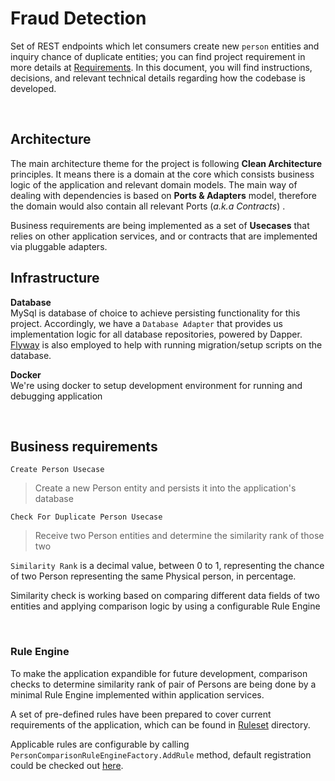 # Fraud Detection

Set of REST endpoints which let consumers create new `person` entities and inquiry chance of duplicate entities; you can find project requirement in more details at [Requirements](Requirements.pdf). In this document, you will find instructions, decisions, and relevant technical details regarding how the codebase is developed.

<br/>

## Architecture
The main architecture theme for the project is following **Clean Architecture** principles. It means there is a domain at the core which consists business logic of the application and relevant domain models. The main way of dealing with dependencies is based on **Ports & Adapters** model, therefore the domain would also contain all relevant Ports (*a.k.a Contracts*) .

Business requirements are being implemented as a set of **Usecases** that  relies on other application services, and or contracts that are implemented via pluggable adapters.

## Infrastructure
**Database**
<br/>
MySql is database of choice to achieve persisting functionality for this project. Accordingly, we have a `Database Adapter` that provides us implementation logic for all database repositories, powered by Dapper.
[Flyway](https://flywaydb.org/) is also employed to help with running migration/setup scripts on the database.

**Docker**
<br/>
We're using docker to setup development environment for running and debugging application



<br/>

## Business requirements 

`Create Person Usecase`
>Create a new Person entity and persists it into the application's database

`Check For Duplicate Person Usecase` 
>Receive two Person entities and determine the similarity rank of those two 

`Similarity Rank` is a decimal value, between 0 to 1, representing the chance of two Person representing the same Physical person, in percentage.

Similarity check is working based on comparing different data fields of two entities and applying comparison logic by using a configurable Rule Engine

<br/>

### Rule Engine
To make the application expandible for future development, comparison checks to determine similarity rank of pair of Persons are being done by a minimal Rule Engine implemented within application services.

A set of pre-defined rules have been prepared to cover current requirements of the application, which can be found in [Ruleset](/src/FraudDetection/Services/RuleEngine/Ruleset) directory.

Applicable rules are configurable by calling `PersonComparisonRuleEngineFactory.AddRule` method, default registration could be checked out [here](src/FraudDetection.Api/AppDependenciesRegistrar.cs#L22).



